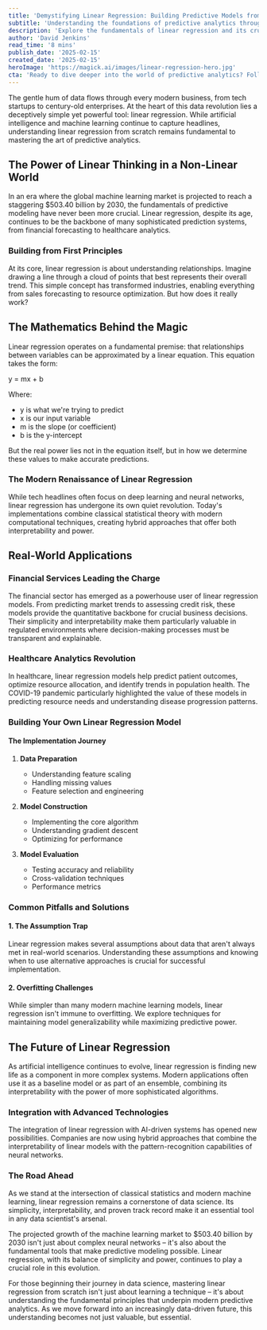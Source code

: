 ```yaml
---
title: 'Demystifying Linear Regression: Building Predictive Models from the Ground Up'
subtitle: 'Understanding the foundations of predictive analytics through linear regression'
description: 'Explore the fundamentals of linear regression and its crucial role in modern predictive analytics. From financial forecasting to healthcare analytics, discover how this foundational tool continues to shape data science and machine learning applications in an era of rapid technological advancement.'
author: 'David Jenkins'
read_time: '8 mins'
publish_date: '2025-02-15'
created_date: '2025-02-15'
heroImage: 'https://magick.ai/images/linear-regression-hero.jpg'
cta: 'Ready to dive deeper into the world of predictive analytics? Follow us on LinkedIn for regular insights, tutorials, and updates on the latest developments in data science and machine learning.'
---
```


The gentle hum of data flows through every modern business, from tech startups to century-old enterprises. At the heart of this data revolution lies a deceptively simple yet powerful tool: linear regression. While artificial intelligence and machine learning continue to capture headlines, understanding linear regression from scratch remains fundamental to mastering the art of predictive analytics.

## The Power of Linear Thinking in a Non-Linear World

In an era where the global machine learning market is projected to reach a staggering $503.40 billion by 2030, the fundamentals of predictive modeling have never been more crucial. Linear regression, despite its age, continues to be the backbone of many sophisticated prediction systems, from financial forecasting to healthcare analytics.

### Building from First Principles

At its core, linear regression is about understanding relationships. Imagine drawing a line through a cloud of points that best represents their overall trend. This simple concept has transformed industries, enabling everything from sales forecasting to resource optimization. But how does it really work?

## The Mathematics Behind the Magic

Linear regression operates on a fundamental premise: that relationships between variables can be approximated by a linear equation. This equation takes the form:


y = mx + b


Where:
- y is what we're trying to predict
- x is our input variable
- m is the slope (or coefficient)
- b is the y-intercept

But the real power lies not in the equation itself, but in how we determine these values to make accurate predictions.

### The Modern Renaissance of Linear Regression

While tech headlines often focus on deep learning and neural networks, linear regression has undergone its own quiet revolution. Today's implementations combine classical statistical theory with modern computational techniques, creating hybrid approaches that offer both interpretability and power.

## Real-World Applications

### Financial Services Leading the Charge

The financial sector has emerged as a powerhouse user of linear regression models. From predicting market trends to assessing credit risk, these models provide the quantitative backbone for crucial business decisions. Their simplicity and interpretability make them particularly valuable in regulated environments where decision-making processes must be transparent and explainable.

### Healthcare Analytics Revolution

In healthcare, linear regression models help predict patient outcomes, optimize resource allocation, and identify trends in population health. The COVID-19 pandemic particularly highlighted the value of these models in predicting resource needs and understanding disease progression patterns.

### Building Your Own Linear Regression Model

#### The Implementation Journey

1. **Data Preparation**
   - Understanding feature scaling
   - Handling missing values
   - Feature selection and engineering

2. **Model Construction**
   - Implementing the core algorithm
   - Understanding gradient descent
   - Optimizing for performance

3. **Model Evaluation**
   - Testing accuracy and reliability
   - Cross-validation techniques
   - Performance metrics

### Common Pitfalls and Solutions

#### 1. The Assumption Trap

Linear regression makes several assumptions about data that aren't always met in real-world scenarios. Understanding these assumptions and knowing when to use alternative approaches is crucial for successful implementation.

#### 2. Overfitting Challenges

While simpler than many modern machine learning models, linear regression isn't immune to overfitting. We explore techniques for maintaining model generalizability while maximizing predictive power.

## The Future of Linear Regression

As artificial intelligence continues to evolve, linear regression is finding new life as a component in more complex systems. Modern applications often use it as a baseline model or as part of an ensemble, combining its interpretability with the power of more sophisticated algorithms.

### Integration with Advanced Technologies

The integration of linear regression with AI-driven systems has opened new possibilities. Companies are now using hybrid approaches that combine the interpretability of linear models with the pattern-recognition capabilities of neural networks.

### The Road Ahead

As we stand at the intersection of classical statistics and modern machine learning, linear regression remains a cornerstone of data science. Its simplicity, interpretability, and proven track record make it an essential tool in any data scientist's arsenal.

The projected growth of the machine learning market to $503.40 billion by 2030 isn't just about complex neural networks – it's also about the fundamental tools that make predictive modeling possible. Linear regression, with its balance of simplicity and power, continues to play a crucial role in this evolution.

For those beginning their journey in data science, mastering linear regression from scratch isn't just about learning a technique – it's about understanding the fundamental principles that underpin modern predictive analytics. As we move forward into an increasingly data-driven future, this understanding becomes not just valuable, but essential.